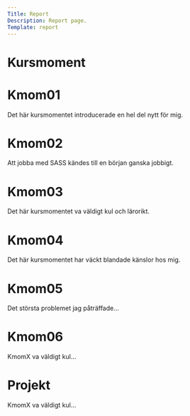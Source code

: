 ```yaml
---
Title: Report
Description: Report page.
Template: report
---
```


Kursmoment
==========================

<div class="kmom-box">
    <h1>Kmom01</h1>
    <a href="report/kmom01"><i class="far fa-arrow-alt-circle-right" title="Read more"></i></a>
    <p>Det här kursmomentet introducerade en hel del nytt för mig.</p>
</div>

<div class="kmom-box">
    <h1>Kmom02</h1>
    <a href="report/kmom02"><i class="far fa-arrow-alt-circle-right" title="Read more"></i></a>
    <p>Att jobba med SASS kändes till en början ganska jobbigt.</p>
</div>

<div class="kmom-box">
    <h1>Kmom03</h1>
    <a href="report/kmom03"><i class="far fa-arrow-alt-circle-right" title="Read more"></i></a>
    <p>Det här kursmomentet va väldigt kul och lärorikt.</p>
</div>

<div class="kmom-box">
    <h1>Kmom04</h1>
    <a href="report/kmom04"><i class="far fa-arrow-alt-circle-right" title="Read more"></i></a>
    <p>Det här kursmomentet har väckt blandade känslor hos mig.</p>
</div>

<div class="kmom-box">
    <h1>Kmom05</h1>
    <a href="report/kmom05"><i class="far fa-arrow-alt-circle-right" title="Read more"></i></a>
    <p>Det största problemet jag påträffade...</p>
</div>

<div class="kmom-box">
    <h1>Kmom06</h1>
    <a href="report/kmom06"><i class="far fa-arrow-alt-circle-right" title="Read more"></i></a>
    <p>KmomX va väldigt kul...</p>
</div>

<div class="kmom-box project">
    <h1>Projekt</h1>
    <a href="report/kmom07"><i class="far fa-arrow-alt-circle-right" title="Read more"></i></a>
    <p>KmomX va väldigt kul...</p>
</div>
